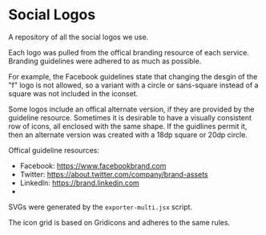 # Social Logos
A repository of all the social logos we use.

Each logo was pulled from the offical branding resource of each service. Branding guidelines were adhered to as much as possible. 

For example, the Facebook guidelines state that changing the desgin of the "f" logo is not allowed, so a variant with a circle or sans-square instead of a square was not included in the iconset.

Some logos include an offical alternate version, if they are provided by the guideline resource. Sometimes it is desirable to have a visually consistent row of icons, all enclosed with the same shape. If the guidlines permit it, then an alternate version was created with a 18dp square or 20dp circle.

Offical guideline resources:

- Facebook: https://www.facebookbrand.com
- Twitter: https://about.twitter.com/company/brand-assets
- LinkedIn: https://brand.linkedin.com
- 

SVGs were generated by the `exporter-multi.jsx` script.

The icon grid is based on Gridicons and adheres to the same rules.
